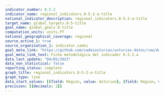 ```yaml
---
indicator_number: 8.5.2
indicator_name: regional_indicators.8-5-2-a-title
national_indicator_description: regional_indicators.8-5-2-a-title
target_name: global_targets.8-5-title
goal_name: global_goals.8-title
computation_units: units.PT
national_geographical_coverage: regional
source_active_1: true
source_organisation_1: indicator.sadei
goal_meta_link: "https://github.com/sadeiasturias/asturias-datos/raw/develop/descargas/metodologia/8.5.2.a.pdf"
goal_meta_link_text: Ficha metodológica del indicador 8.5.2.a
data_last_update: "04/05/2023"
data_non_statistical: false
reporting_status: complete
graph_title: regional_indicators.8-5-2-a-title
graph_type: line
data_start_values: [{field: Region, value: Asturias}, {field: Region, value: España}]
precision: [{decimals: 2}]
---
```

